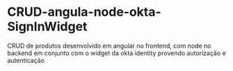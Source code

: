 # CRUD-angula-node-okta-SignInWidget
CRUD de produtos desenvolvido em angular no frontend, com node no backend em conjunto com o widget da okta identity provendo autorização e autenticação
